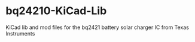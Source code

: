 # bq24210-KiCad-Lib
KiCad lib and mod files for the bq2421 battery solar charger IC from Texas Instruments
